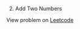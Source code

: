 2. Add Two Numbers

View problem on [Leetcode](https://leetcode.com/problems/add-two-numbers/description/)